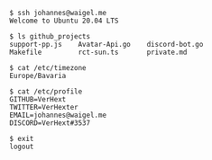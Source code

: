 ```
$ ssh johannes@waigel.me
Welcome to Ubuntu 20.04 LTS

$ ls github_projects
support-pp.js    Avatar-Api.go    discord-bot.go         
Makefile         rct-sun.ts       private.md  

$ cat /etc/timezone
Europe/Bavaria

$ cat /etc/profile
GITHUB=VerHext
TWITTER=VerHexter
EMAIL=johannes@waigel.me
DISCORD=VerHext#3537

$ exit
logout
```

<!--
**VerHext/VerHext** is a ✨ _special_ ✨ repository because its `README.md` (this file) appears on your GitHub profile.

Here are some ideas to get you started:

- 🔭 I’m currently working on ...
- 🌱 I’m currently learning ...
- 👯 I’m looking to collaborate on ...
- 🤔 I’m looking for help with ...
- 💬 Ask me about ...
- 📫 How to reach me: ...
- 😄 Pronouns: ...
- ⚡ Fun fact: ...
-->
